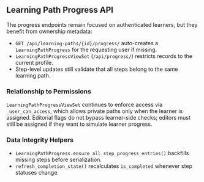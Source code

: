 ## Learning Path Progress API

The progress endpoints remain focused on authenticated learners, but they benefit from ownership metadata:

- `GET /api/learning-paths/{id}/progress/` auto-creates a `LearningPathProgress` for the requesting user if missing.
- `LearningPathProgressViewSet` (`/api/progress/`) restricts records to the current profile.
- Step-level updates still validate that all steps belong to the same learning path.

### Relationship to Permissions

`LearningPathProgressViewSet` continues to enforce access via `_user_can_access`, which allows private paths only when the learner is assigned. Editorial flags do not bypass learner-side checks; editors must still be assigned if they want to simulate learner progress.

### Data Integrity Helpers

- `LearningPathProgress.ensure_all_step_progress_entries()` backfills missing steps before serialization.
- `refresh_completion_state()` recalculates `is_completed` whenever step statuses change.
